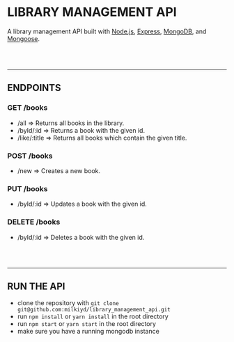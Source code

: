 # LIBRARY MANAGEMENT API

A library management API built with [Node.js](https://nodejs.org/), [Express](https://expressjs.com/), [MongoDB](https://www.mongodb.com/), and [Mongoose](https://mongoosejs.com/).

<br><br><hr>

## ENDPOINTS 

### GET  /books  
- /all => Returns all books in the library.
- /byId/:id => Returns a book with the given id.
- /like/:title => Returns all books which contain the given title.

### POST  /books  
- /new => Creates a new book.

### PUT  /books  
- /byId/:id => Updates a book with the given id.

### DELETE  /books  
- /byId/:id => Deletes a book with the given id.  

<br><br><hr>

## RUN THE API  
- clone the repository with `git clone git@github.com:milkiyd/library_management_api.git`
- run `npm install` or `yarn install` in the root directory
- run `npm start` or `yarn start` in the root directory
- make sure you have a running mongodb instance